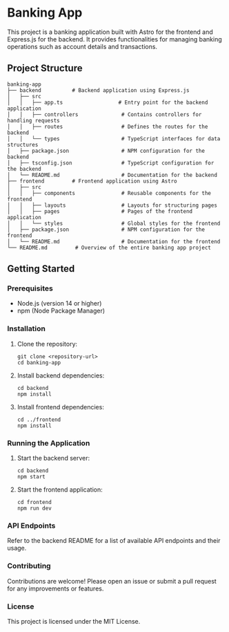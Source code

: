 # Banking App

This project is a banking application built with Astro for the frontend and Express.js for the backend. It provides functionalities for managing banking operations such as account details and transactions.

## Project Structure

```
banking-app
├── backend          # Backend application using Express.js
│   ├── src
│   │   ├── app.ts                  # Entry point for the backend application
│   │   ├── controllers              # Contains controllers for handling requests
│   │   ├── routes                   # Defines the routes for the backend
│   │   └── types                    # TypeScript interfaces for data structures
│   ├── package.json                 # NPM configuration for the backend
│   ├── tsconfig.json                # TypeScript configuration for the backend
│   └── README.md                    # Documentation for the backend
├── frontend         # Frontend application using Astro
│   ├── src
│   │   ├── components               # Reusable components for the frontend
│   │   ├── layouts                  # Layouts for structuring pages
│   │   ├── pages                    # Pages of the frontend application
│   │   └── styles                   # Global styles for the frontend
│   ├── package.json                 # NPM configuration for the frontend
│   └── README.md                    # Documentation for the frontend
└── README.md         # Overview of the entire banking app project
```

## Getting Started

### Prerequisites

- Node.js (version 14 or higher)
- npm (Node Package Manager)

### Installation

1. Clone the repository:
   ```
   git clone <repository-url>
   cd banking-app
   ```

2. Install backend dependencies:
   ```
   cd backend
   npm install
   ```

3. Install frontend dependencies:
   ```
   cd ../frontend
   npm install
   ```

### Running the Application

1. Start the backend server:
   ```
   cd backend
   npm start
   ```

2. Start the frontend application:
   ```
   cd frontend
   npm run dev
   ```

### API Endpoints

Refer to the backend README for a list of available API endpoints and their usage.

### Contributing

Contributions are welcome! Please open an issue or submit a pull request for any improvements or features.

### License

This project is licensed under the MIT License.